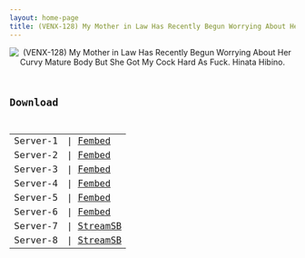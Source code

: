 ```yaml
---
layout: home-page
title: (VENX-128) My Mother in Law Has Recently Begun Worrying About Her Curvy Mature Body But She Got My Cock Hard As Fuck. Hinata Hibino.
---
```

<center>
<img src="https://blogger.googleusercontent.com/img/b/R29vZ2xl/AVvXsEhiFjMyx_eqxlGLWESICk7f7wAAK1_YvfpeRzJ1QsVo8x0MVnYsvU2QQoDPhqsUQ0TsACx02S8p5xXPVcPMGnZhG-GPSc6DbUj3PA92aNM2rRvZPXr3E2_qRh2zSIzkSwU32ydVPTaZlEpwOWgaIGUGIeeJMqP3dG3Dt2t5McqObeMhHTPpbb_oYwOZ/s16000/venx128pl.jpg" alt="(VENX-128) My Mother in Law Has Recently Begun Worrying About Her Curvy Mature Body But She Got My Cock Hard As Fuck. Hinata Hibino.">
</center>
<pre><code>
<h2>Download</h2>
<table><tbody>
<tr>
<td>Server-1</td>
<td>| <a href="https://mycloudzz.com/f/mn-wlt50rj617ky" target="_blank">Fembed</a></td>
</tr>
<tr>
<td>Server-2</td>
<td>| <a href="https://mycloudzz.com/f/lxgwlun-177wm4r" target="_blank">Fembed</a></td>
</tr>
<tr>
<td>Server-3</td>
<td>| <a href="https://mycloudzz.com/f/7jde0cgw2eeqrqr" target="_blank">Fembed</a></td>
</tr>
<tr>
<td>Server-4</td>
<td>| <a href="https://av-th.info/f/7jpepagw2l0z-me" target="_blank">Fembed</a></td>
</tr>
<tr>
<td>Server-5</td>
<td>| <a href="https://watchjavnow.xyz/f/0qzleclpy7eqxx1" target="_blank">Fembed</a></td>
</tr>
<tr>
<td>Server-6</td>
<td>| <a href="https://javpoll.com/f/nnppks2gemmxer4" target="_blank">Fembed</a></td>
</tr>
<tr>
<td>Server-7</td>
<td>| <a href="https://streamsb.net/jh84c0pxstl4.html" target="_blank">StreamSB</a></td>
</tr>
<tr>
<td>Server-8</td>
<td>| <a href="https://javside.com/lrqh83d0kfee.html" target="_blank">StreamSB</a></td>
</tr>
</tbody></table>
</code></pre>
